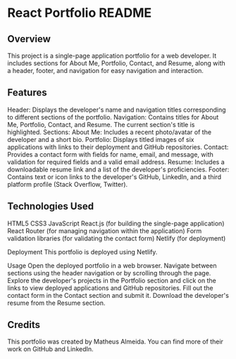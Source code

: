 # React Portfolio README

## Overview

This project is a single-page application portfolio for a web developer. It includes sections for About Me, Portfolio, Contact, and Resume, along with a header, footer, and navigation for easy navigation and interaction.

## Features

Header: Displays the developer's name and navigation titles corresponding to different sections of the portfolio.
Navigation: Contains titles for About Me, Portfolio, Contact, and Resume. The current section's title is highlighted.
Sections:
About Me: Includes a recent photo/avatar of the developer and a short bio.
Portfolio: Displays titled images of six applications with links to their deployment and GitHub repositories.
Contact: Provides a contact form with fields for name, email, and message, with validation for required fields and a valid email address.
Resume: Includes a downloadable resume link and a list of the developer's proficiencies.
Footer: Contains text or icon links to the developer's GitHub, LinkedIn, and a third platform profile (Stack Overflow, Twitter).

## Technologies Used

HTML5
CSS3
JavaScript
React.js (for building the single-page application)
React Router (for managing navigation within the application)
Form validation libraries (for validating the contact form)
Netlify (for deployment)

Deployment
This portfolio is deployed using Netlify.

Usage
Open the deployed portfolio in a web browser.
Navigate between sections using the header navigation or by scrolling through the page.
Explore the developer's projects in the Portfolio section and click on the links to view deployed applications and GitHub repositories.
Fill out the contact form in the Contact section and submit it.
Download the developer's resume from the Resume section.

## Credits

This portfolio was created by Matheus Almeida. You can find more of their work on GitHub and LinkedIn.
